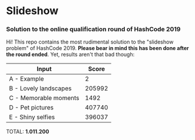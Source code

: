 # Slideshow
### Solution to the online qualification round of HashCode 2019

Hi! This repo contains the most rudimental solution to the "slideshow problem" of HashCode 2019. **Please bear in mind this has been done after the round ended**. Yet, results aren't that bad though:

| Input                 | Score  |
|-----------------------|--------|
| A - Example           | 2      |
| B - Lovely landscapes | 205992 |
| C - Memorable moments | 1492   |
| D - Pet pictures      | 407740 |
| E - Shiny selfies     | 396037 |

TOTAL: **1.011.200**
